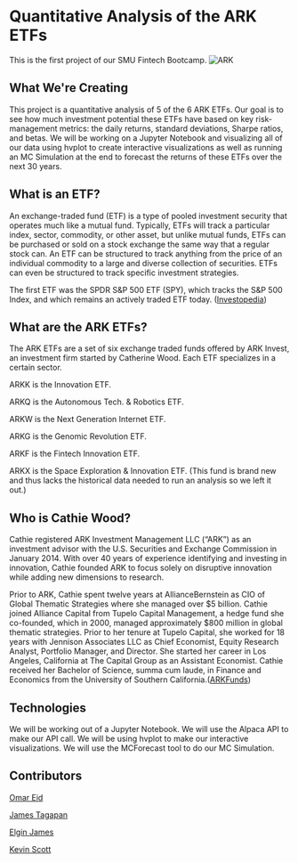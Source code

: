 # Quantitative Analysis of the ARK ETFs
This is the first project of our SMU Fintech Bootcamp.
![ARK](https://www.wealthmanagement.com/sites/wealthmanagement.com/files/styles/article_featured_retina/public/ark-invest-sign.png?itok=cb4TH-HH)

## What We're Creating
This project is a quantitative analysis of 5 of the 6 ARK ETFs. Our goal is to see how much investment potential these ETFs have based on key risk-management metrics: the daily returns, standard deviations, Sharpe ratios, and betas. We will be working on a Jupyter Notebook and visualizing all of our data using hvplot to create interactive visualizations as well as running an MC Simulation at the end to forecast the returns of these ETFs over the next 30 years. 

## What is an ETF?
An exchange-traded fund (ETF) is a type of pooled investment security that operates much like a mutual fund. Typically, ETFs will track a particular index, sector, commodity, or other asset, but unlike mutual funds, ETFs can be purchased or sold on a stock exchange the same way that a regular stock can. An ETF can be structured to track anything from the price of an individual commodity to a large and diverse collection of securities. ETFs can even be structured to track specific investment strategies.

The first ETF was the SPDR S&P 500 ETF (SPY), which tracks the S&P 500 Index, and which remains an actively traded ETF today. ([Investopedia](https://www.investopedia.com/terms/e/etf.asp))

## What are the ARK ETFs?
The ARK ETFs are a set of six exchange traded funds offered by ARK Invest, an investment firm started by Catherine Wood. Each ETF specializes in a certain sector.

ARKK is the Innovation ETF.

ARKQ is the Autonomous Tech. & Robotics ETF.

ARKW is the Next Generation Internet ETF.

ARKG is the Genomic Revolution ETF.

ARKF is the Fintech Innovation ETF.

ARKX is the Space Exploration & Innovation ETF. (This fund is brand new and thus lacks the historical data needed to run an analysis so we left it out.)

## Who is Cathie Wood?
Cathie registered ARK Investment Management LLC (“ARK”) as an investment advisor with the U.S. Securities and Exchange Commission in January 2014. With over 40 years of experience identifying and investing in innovation, Cathie founded ARK to focus solely on disruptive innovation while adding new dimensions to research.

Prior to ARK, Cathie spent twelve years at AllianceBernstein as CIO of Global Thematic Strategies where she managed over $5 billion. Cathie joined Alliance Capital from Tupelo Capital Management, a hedge fund she co-founded, which in 2000, managed approximately $800 million in global thematic strategies. Prior to her tenure at Tupelo Capital, she worked for 18 years with Jennison Associates LLC as Chief Economist, Equity Research Analyst, Portfolio Manager, and Director. She started her career in Los Angeles, California at The Capital Group as an Assistant Economist. Cathie received her Bachelor of Science, summa cum laude, in Finance and Economics from the University of Southern California.([ARKFunds](https://ark-funds.com/about/))

## Technologies
We will be working out of a Jupyter Notebook. We will use the Alpaca API to make our API call. We will be using hvplot to make our interactive visualizations. We will use the MCForecast tool to do our MC Simulation. 

## Contributors 
[Omar Eid](https://github.com/ore93)

[James Tagapan](https://github.com/trekj)

[Elgin James](https://github.com/nustalgic)

[Kevin Scott](https://github.com/kevintscott01)
